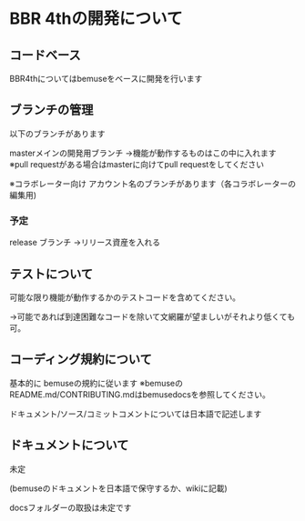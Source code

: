 BBR 4thの開発について
=====================

コードベース
----------

BBR4thについてはbemuseをベースに開発を行います


ブランチの管理
--------------

以下のブランチがあります

masterメインの開発用ブランチ
→機能が動作するものはこの中に入れます
※pull requestがある場合はmasterに向けてpull requestをしてください

※コラボレーター向け
アカウント名のブランチがあります（各コラボレーターの編集用)

### 予定

release ブランチ
→リリース資産を入れる

テストについて
--------------

可能な限り機能が動作するかのテストコードを含めてください。

→可能であれば到達困難なコードを除いて文網羅が望ましいがそれより低くても可。


コーディング規約について
------------------------

基本的に
bemuseの規約に従います
※bemuseのREADME.md/CONTRIBUTING.mdはbemusedocsを参照してください。

ドキュメント/ソース/コミットコメントについては日本語で記述します


ドキュメントについて
--------------------

未定

(bemuseのドキュメントを日本語で保守するか、wikiに記載)

docsフォルダーの取扱は未定です